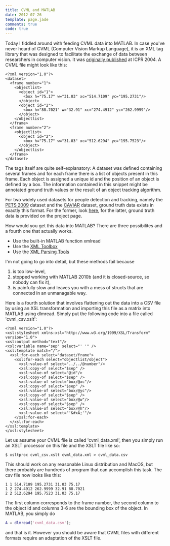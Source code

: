 ```yaml
---
title: CVML and MATLAB
date: 2012-07-26
template: page.jade
comments: true
code: true
---
```


Today I fiddled around with feeding CVML data into MATLAB.
In case you've never heard of CVML (Computer Vision Markup Language), it is an XML tag library
that was designed to facilitate the exchange of data between researchers in computer vision.
It was [originally published][1] at ICPR 2004. A CVML file might look like this:

```
<?xml version="1.0"?>
<dataset>
  <frame number="1">
    <objectlist>
      <object id="1">
        <box h="75.17" w="31.03" xc="514.7109" yc="195.2731"/>
      </object>
      <object id="2">
        <box h="88.7021" w="32.91" xc="274.4912" yc="262.9999"/>
      </object>
    </objectlist>
  </frame>
  <frame number="2">
    <objectlist>
      <object id="2">
        <box h="75.17" w="31.03" xc="512.6294" yc="195.7523"/>
      </object>
    </objectlist>
  </frame>
</dataset> 
```

The tags itself are quite self-explanatory:
A dataset was defined containing several frames and for each frame there is a list of objects present in this frame.
Each object is assigned a unique id and the position of an object is defined by a box.
The information contained in this snippet might be annotated ground truth values or the result of an object tracking algorithm.

For two widely used datasets for people detection and tracking,
namely the [PETS 2009][2] dataset and the [CAVIAR][3] dataset,
ground truth data exists in exactly this format.
For the former, look [here][4], for the latter, ground truth data is provided on the project page.

How would you get this data into MATLAB? There are three possibilites and a fourth one that actually works.

* Use the built-in MATLAB function xmlread
* Use the [XML Toolbox][5]
* Use the [XML Parsing Tools][6]

I'm not going to go into detail, but these methods fail because
1. is too low-level,
2. stopped working with MATLAB 2010b (and it is closed-source, so nobody can fix it),
3. is painfully slow and leaves you with a mess of structs that are connected in an unmanagable way.

Here is a fourth solution that involves flattening out the data into a CSV file
by using an XSL transformation and importing this file as a matrix into MATLAB using dlmread.
Simply put the following code into a file called 'cvml_csv.xslt':

```
<?xml version="1.0"?>
<xsl:stylesheet xmlns:xsl="http://www.w3.org/1999/XSL/Transform" version="1.0">
<xsl:output method="text"/>
<xsl:variable name="sep" select="' '" /> 
<xsl:template match="/">
  <xsl:for-each select="dataset/frame">
    <xsl:for-each select="objectlist/object">
      <xsl:value-of select="../../@number"/>
      <xsl:copy-of select="$sep" />
      <xsl:value-of select="@id"/>
      <xsl:copy-of select="$sep" />
      <xsl:value-of select="box/@xc"/>
      <xsl:copy-of select="$sep" />
      <xsl:value-of select="box/@yc"/>
      <xsl:copy-of select="$sep" />
      <xsl:value-of select="box/@w"/>
      <xsl:copy-of select="$sep" />
      <xsl:value-of select="box/@h"/>
      <xsl:value-of select="'&#xA;'"/>
    </xsl:for-each>
  </xsl:for-each>
</xsl:template>
</xsl:stylesheet>
```

Let us assume your CVML file is called 'cvml_data.xml', then you simply run an XSLT processor on this file and the XSLT file like so:

```
$ xsltproc cvml_csv.xslt cvml_data.xml > cvml_data.csv
```

This should work on any reasonable Linux distribution and MacOS,
but there probably are hundreds of program that can accomplish this task.
The csv file now looks like this:

```csv
1 1 514.7109 195.2731 31.03 75.17
1 2 274.4912 262.9999 32.91 88.7021
2 2 512.6294 195.7523 31.03 75.17
```

The first column corresponds to the frame number, the second column to the object id
and columns 3-6 are the bounding box of the object.
In MATLAB, you simply do

```matlab
A = dlmread('cvml_data.csv');
```

and that is it.
However you should be aware that CVML files with different formats require an adaptation of the XSLT file.

[1]: http://homepages.inf.ed.ac.uk/rbf/PAPERS/listcvml.pdf
[2]: http://www.cvg.rdg.ac.uk/PETS2009/a.html
[3]: http://homepages.inf.ed.ac.uk/rbf/CAVIARDATA1/
[4]: http://www.gris.informatik.tu-darmstadt.de/~aandriye/data.html
[5]: http://www.mathworks.com/matlabcentral/fileexchange/4278
[6]: http://www.mathworks.com/matlabcentral/fileexchange/3074-xml-parsing-tools
